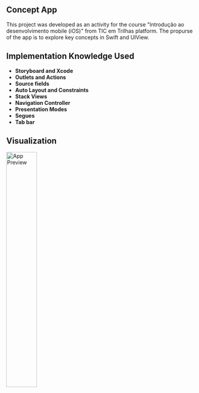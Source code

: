 ## Concept App

This project was developed as an activity for the course "Introdução ao desenvolvimento mobile (iOS)" from TIC em Trilhas platform. The propurse of the app is to explore key concepts in Swift and UIView.

## Implementation Knowledge Used

- **Storyboard and Xcode**
- **Outlets and Actions**
- **Source fields**
- **Auto Layout and Constraints**
- **Stack Views**
- **Navigation Controller**
- **Presentation Modes**
- **Segues**
- **Tab bar**

## Visualization

<img src="assets/demo.gif" width="40%" alt="App Preview">
